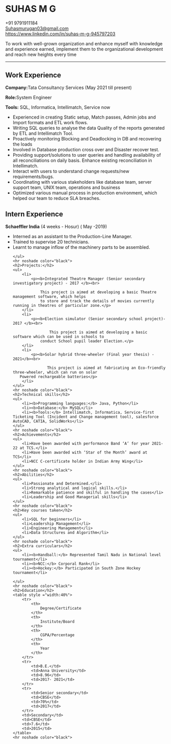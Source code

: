 <!DOCTYPE html>
<html lang="en">
<head>
    <meta charset="UTF-8">
    <meta http-equiv="X-UA-Compatible" content="IE=edge">
    <meta name="viewport" content="width=device-width, initial-scale=1.0">
    <title>Suhas_Resume</title>
</head>

<style>
    table, th, td {
      border:1px solid black;
      border-collapse: collapse;
      
    }
    </style>
<body>
    <h1>SUHAS M G</h1>
    <p>+91 9791911184<br>
    <a href="mailto:Suhasmurugan03@gmail.com">Suhasmurugan03@gmail.com</a><br>
    <a href="https://www.linkedin.com/in/suhas-m-g-945797203">https://www.linkedin.com/in/suhas-m-g-945797203</a></p>
    <p>To work with well-grown organization and enhance myself with knowledge and experience earned, implement them to the organizational development and reach new heights every time</p>
    <hr noshade color="black">
    <h2>Work Experience</h2>
    <p><b>Company:</b>Tata Consultancy Services (May 2021 till present)</p>
    <p><b>Role:</b>System Engineer</p>
    <p><b>Tools:</b> SQL, Informatica, Intellimatch, Service now</p>
    <ul>
        <li>Experienced in creating Static setup, Match passes, Admin jobs and Import formats and ETL work flows.</li>
        <li>Writing SQL queries to analyse the data Quality of the reports generated by ETL and Intellimatch Tool.</li>
        <li>Proactively monitoring Blocking and Deadlocking in DB and recovering the loads</li>
        <li>Involved in Database production cross over and Disaster recover test.</li>
        <li>Providing support/solutions to user queries and handling availability of all reconciliations on daily basis. Enhance existing reconciliation in Intellimatch.</li>
        <li>Interact with users to understand change requests/new requirements/bugs.</li>
        <li>Coordinating with various stakeholders like database team, server support team, UNIX team, operations and business</li>
        <li>Optimized various manual process in production environment, which helped our team to reduce SLA breaches.</li>
    </ul>
    <h2>Intern Experience</h2>
    <p><b>Schaeffler India</b> (4 weeks - Hosur) ( May -2019)</p>
    <ul>
        <li>Interned as an assistant to the Production-Line Manager.</li>
        <li>Trained to supervise 20 technicians.</li>
        <li>Learnt to manage inflow of the machinery parts to be assembled.</li>

    </ul>
    <hr noshade color="black">
    <h2>Projects:</h2>
    <ul>
        <li>
            <p><b>Integrated Theatre Manager (Senior secondary investigatory project) - 2017 </b><br> 

                This project is aimed at developing a basic Theatre management software, which helps 
                to store and track the details of movies currently running in theatres of particular zone.</p>
        </li>
        <li>
            <p><b>Election simulator (Senior secondary school project)- 2017 </b><br> 

                    This project is aimed at developing a basic software which can be used in schools to 
                conduct School pupil leader Election.</p>
        </li>
        <li>
            <p><b>Solar hybrid three-wheeler (Final year thesis) - 2021</b><br> 

                   This project is aimed at fabricating an Eco-friendly three-wheeler, which can run on solar
       Powered rechargeable batteries</p>
        </li>
    </ul>
    <hr noshade color="black">
    <h2>Technical skills</h2>
    <ul>
        <li><b>Programming languages:</b> Java, Python</li>
        <li><b>Database:</b> MySQL</li>
        <li><b>Tools:</b> Intellimatch, Informatica, Service-first Ticketing Tool (Incident and Change management tool), salesforce AutoCAD, CATIA, SolidWorks</li>
    </ul>
    <hr noshade color="black">
    <h2>Achievements</h2>
    <ul>
        <li>Have been awarded with performance Band ‘A’ for year 2021-22 at TCS.</li>
        <li>Have been awarded with ‘Star of the Month’ award at TCS</li>
        <li>NCC C-certificate holder in Indian Army Wing</li>
    </ul>
    <hr noshade color="black">
    <h2>Abilities</h2>
    <ul>
        <li>Passionate and Determined.</li>
        <li>Strong analytical and logical skills.</li>
        <li>Remarkable patience and skilful in handling the cases</li>
        <li>Leadership and Good Managerial skills</li>
    </ul>
    <hr noshade color="black">
    <h2>Key courses taken</h2>
    <ul>
        <li>SQL for beginners</li>
        <li>Leadership Management</li>
        <li>Engineering Management</li>
        <li>Data Structures and Algorithm</li>
    </ul>
    <hr noshade color="black">
    <h2>Extra curriculars</h2>
    <ul>
        <li><b>Handball:</b> Represented Tamil Nadu in National level tournament</li>
        <li><b>NCC:</b> Corporal Rank</li>
        <li><b>Hockey:</b> Participated in South Zone Hockey tournament</li>
       
    </ul>
    <hr noshade color="black">
    <h2>Education</h2>
    <table style ="width:40%">
        <tr>
            <th>
                Degree/Certificate
            </th>
            <th>
                Institute/Board
            </th>
            <th>
                CGPA/Percentage
            </th>
            <th>
                Year
            </th>
        </tr>
        <tr>
            <td>B.E.</td>
            <td>Anna University</td>
            <td>8.96</td>
            <td>2017- 2021</td>
        </tr>
        <tr>
            <td>Senior secondary</td>
            <td>CBSE</td>
            <td>70%</td>
            <td>2017</td>
        </tr>
        <td>Secondary</td>
        <td>CBSE</td>
        <td>7.6</td>
        <td>2015</td>
    </table>
    <hr noshade color="black">

    









    






    
    
   
    
</body>
</html>
